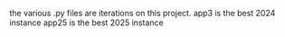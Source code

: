 the various .py files are iterations on this project. 
app3 is the best 2024 instance
app25 is the best 2025 instance
